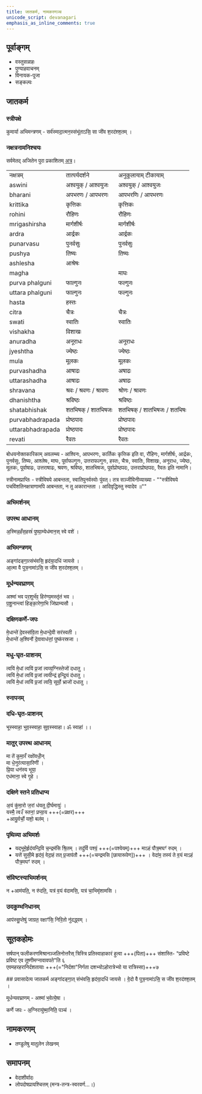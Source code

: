 ```yaml
---
title: जातकर्म, नामकरणञ्च
unicode_script: devanagari
emphasis_as_inline_comments: true
---
```


## पूर्वाङ्गम्

- वस्तुसन्नाहः
- पुण्याहवाचनम्
- विनायक-पूजा
- सङ्कल्पः

## जातकर्म
### स्त्रीपक्षे
कुमार्या अभिमन्त्रणम् - सर्व॑स्मादा॒त्मन॒स्संभू॑ताऽसि॒ सा जी॑व श॒रद॑श्श॒तम् । 

### नक्षत्रनामनिश्चयः
सर्वमेतद् अजितेन पुरा प्रकाशितम् [अत्र](https://apastamba.wordpress.com/category/namakarana/)।

|                  |                          |                             |
| ---------------- | ------------------------ | --------------------------- |
| नक्षत्रम्        | तात्पर्यदर्शने        | अनुकूलायाम् टीकायाम्                     |
| aswini           | अश्वयुक् / आश्वयुजः      | अश्वयुक् / आश्वयुजः         |
| bharani          | अपभरणः / आपभरणः          | आपभरणिः / आपभरणः            |
| krittika         | कृत्तिकः                 | कृत्तिकः                    |
| rohini           | रौहिणः                   | रौहिणः                      |
| mrigashirsha     | मार्गशीर्षः              | मार्गशीर्षः                 |
| ardra            | आर्द्रकः                 | आर्द्रकः                    |
| punarvasu        | पुनर्वसुः                | पुनर्वसुः                   |
| pushya           | तिष्यः                   | तिष्यः                      |
| ashlesha         | आश्रेषः                  |                             |
| magha            |                          | माघः                        |
| purva phalguni   | फाल्गुनः                 | फल्गुनः                     |
| uttara phalguni  | फाल्गुनः                 | फल्गुनः                     |
| hasta            | हस्तः                    |                             |
| citra            | चैत्रः                   | चैत्रः                      |
| swati            | स्वातिः                  | स्वातिः                     |
| vishakha         | विशाखः                   |                             |
| anuradha         | अनूराधः                  | अनूराधः                     |
| jyeshtha         | ज्येष्ठः                 | ज्येष्ठः                    |
| mula             | मूलकः                    | मूलकः                       |
| purvashadha      | आषाढः                    | अषाढः                       |
| uttarashadha     | आषाढः                    | अषाढः                       |
| shravana         | श्रवः / श्रवणः / श्रावणः | श्रोणः / श्रावणः            |
| dhanishtha       | श्रविष्ठः                | श्रविष्ठः                   |
| shatabhishak     | शतभिषक् / शातभिषजः       | शतभिषक् / शातभिषजः / शतभिषः |
| purvabhadrapada  | प्रोष्ठपादः              | प्रोष्ठपादः                 |
| uttarabhadrapada | प्रोष्ठपादः              | प्रोष्ठपादः                 |
| revati           | रैवतः                    | रैवतः                       |

बोधयनोक्तकारिकाम् अवलम्ब्य - आश्विनः, आपभरणः, कार्तिकः कृत्तिक इति वा, रौहिणः, मार्गशीर्षः, आर्द्रकः, पुनर्वसुः, तिष्यः, आश्लेषः, माघः, पूर्वाफल्गुनः, उत्तराफल्गुनः, हस्तः, चैत्रः, स्वातिः, विशाखः, अनूराधः, ज्येष्ठः, मूलकः, पूर्वाषाढः, उत्तराषाढः, श्रवणः, श्रविष्ठः, शातभिषजः, पूर्वाप्रोष्ठपदः, उत्तराप्रोष्ठपदः, रैवतः इति नामानि।

स्त्रीनामप्राप्तिः - स्त्रीविषये आबन्तता, स्वातिपुनर्वस्वोः पुंवत्। तत्र सञ्जीविनीव्याख्या - ""स्त्रीविषये पचविंशतिनक्षत्राणामपि आबन्तता, न तु अकारान्तता । आदिवृद्धिस्तु स्यादेव ॥""

### अभिमर्शनम्
<div class="js_include" url="../../../mantra/agni/Rk/divaspari.md"  newLevelForH1="4" includeTitle="true"> </div>  

### उपस्थ आधानम्
अ॒स्मिन्न॒हँस॒हस्रं॑ पुष्या॒म्येध॑मान॒स् स्वे वशे॑ ।

###  अभिमन्त्रणम्
अङ्गा॑दङ्गा॒त्संभ॑वसि॒ हृद॑या॒दधि॑ जायसे ।  
आ॒त्मा वै पुत्र॒नामा॑ऽसि॒ स जी॑व श॒रद॑श्श॒तम् ।

### मूर्धन्यवघ्राणम्

अश्मा॑ भव पर॒शुर्भ॑व॒ हिर॑ण्य॒मस्तृ॑तं भव ।  
प॒शू॒नान्त्वा॑ हिङ्का॒रेणा॒भि जि॑घ्राम्यसौ ।

###  दक्षिणकर्णे-जपः
मे॒धान्ते॑ दे॒वस्स॑वि॒ता मे॒धान्दे॒वी सर॑स्वती ।  
मे॒धान्ते॑ अ॒श्विनौ॑ दे॒वावाध॑त्तां॒ पुष्क॑रस्रजा ।

###  मधु-घृत-प्राशनम्

त्वयि॑ मे॒धां त्वयि॑ प्र॒जां त्वय्य॒ग्निस्तेजो॑ दधातु ।  
त्वयि॑ मे॒धां त्वयि॑ प्र॒जां त्वयीन्द्र॑ इन्द्रि॒यं द॑धातु ।  
त्वयि॑ मे॒धां त्वयि॑ प्र॒जां त्वयि॒ सूर्यो॒ भ्राजो॑ दधातु ।

### स्नापनम्

<div class="js_include" url="../../../mantra/misc-devas/Rk/druho-munchAmi.md"  newLevelForH1="4" includeTitle="true"> </div>  

### दधि-घृत-प्राशनम्
भूस्स्वाहा॒ भुव॒स्स्वाहा॒ सुव॒स्स्वाहा। ॐ स्वाहा॑ ।।

### मातुर् उपस्थ आधानम्
मा ते॑ कुमा॒रँ रक्षो॑वधी॒न्  
मा धे॒नुर॑त्यासा॒रिणी॑ ।  
प्रि॒या धन॑स्य भूया॒  
एध॑माना॒ स्वे गृ॒हे ।

### दक्षिणे स्तने प्रतिधाप्य
अ॒यं कु॑मा॒रो ज॒रां ध॑यतु दी॒र्घमायुः॑ ।  
यस्मै॒ त्व२ँ स्तन॒! प्रप्या॒य +++(=प्रक्षर)+++  
+आयु॒र्वर्चो॒ यशो॒ बल॑म् ।

### पृथिव्या अभिमर्शः
- यद्भूमे॒र्हृद॑यन्दि॒वि च॒न्द्रम॑सि श्रि॒तम् । तदु॑र्वि पश्यं॒ +++(=पश्येयम्)+++ माऽहं पौत्र॒मघꣳ॑ रुदम् ।
- यत्ते॑ सुसी॒मे हृद॑यं॒ वेदा॒हं तत् प्र॒जाप॑तौ +++(=चन्द्रमसि [छायारूपेण])+++ । वेदा॑म॒ तस्य॑ ते व॒यं माऽहं पौत्र॒मघꣳ॑ रुदम् ।

### संविष्टस्याभिमर्शनम्
न +आम॑यति॒, न रु॑दति॒, यत्र॑ व॒यं व॑दामसि॒, यत्र॑ चा॒भिमृ॑शामसि ।

### उदकुम्भनिधानम्
आप॑स्सु॒प्तेषु॑ जाग्रत॒ रक्षाꣳ॑सि॒ निरि॒तो नु॑दद्ध्वम् ।

## सूतकहोमः
<div class="js_include" url="../../../mantra/misc-devas/yajus/sUtaka-homa-mantra-Ap.md"  newLevelForH1="4" includeTitle="true"> </div>  

सर्षपान् फलीकरणमिश्रानञ्जलिनोत्तरैस् त्रिस्त्रि प्रतिस्वाहाकारं हुत्वा +++(पिता)+++ संशास्ति- "प्रविष्टे प्रविष्ट एव तूष्णीमग्नावावपते"ति ६  
एवमहरहरानिर्दशतायाः +++(="निर्दशा"निर्गता दशभ्योऽहोरात्रेभ्यो या रात्रिस्सा)+++७

##‌ प्रवासादेत्य जातकर्म
अङ्गा॑दङ्गा॒त् संभ॑वसि॒ हृद॑या॒दधि॑ जायसे । वे॒दो वै पुत्र॒नामा॑ऽसि॒ स जी॑व श॒रद॑श्श॒तम् । 

मूर्धन्यवघ्राणम् - अश्मा॑ भ॒वेत्ये॒षा ।

कर्णे जपः - अ॒ग्निरायु॑ष्मा॒निति॒ पञ्च॑ । 

## नामकरणम्
- तण्डुलेषु मातुलेन लेखनम्

## समापनम्
- वेदाशीर्वादः
- लोपदोषप्रायश्चित्तम् (मन्त्र-तन्त्र-स्वरवर्ण…।)

